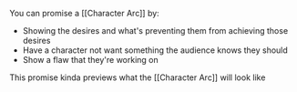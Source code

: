 You can promise a [[Character Arc]] by:
- Showing the desires and what's preventing them from achieving those desires
- Have a character not want something the audience knows they should
- Show a flaw that they're working on

This promise kinda previews what the [[Character Arc]] will look like